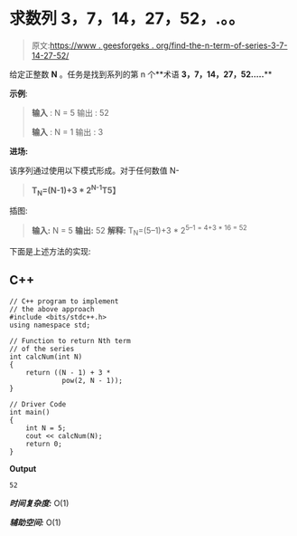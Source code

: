 # 求数列 3，7，14，27，52，.。。

> 原文:[https://www . geesforgeks . org/find-the-n-term-of-series-3-7-14-27-52/](https://www.geeksforgeeks.org/find-the-nth-term-of-the-series-3-7-14-27-52/)

给定正整数 **N** 。任务是找到系列的第 n 个**术语 **3，7，14，27，52…..****

**示例**:

> **输入** : N = 5
> 输出 : 52
> 
> **输入** : N = 1
> 输出 : 3

**进场:**

该序列通过使用以下模式形成。对于任何数值 N-

> **T<sub>N</sub>=(N-1)+3 * 2<sup>N-1</sup>T5】**

插图:

> **输入:** N = 5
> **输出:** 52
> **解释:**
> T<sub>N</sub>=(5–1)+3 * 2<sup>5–1</sup>
> <sup>= 4+3 * 16
> = 52</sup>

下面是上述方法的实现:

## C++

```
// C++ program to implement
// the above approach
#include <bits/stdc++.h>
using namespace std;

// Function to return Nth term
// of the series
int calcNum(int N)
{
    return ((N - 1) + 3 * 
             pow(2, N - 1));
}

// Driver Code
int main()
{
    int N = 5;
    cout << calcNum(N);
    return 0;
}
```

**Output**

```
52
```

***时间复杂度:*** O(1)

***辅助空间:*** O(1)